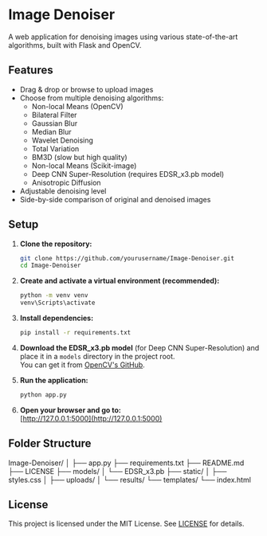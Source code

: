 # Image Denoiser

A web application for denoising images using various state-of-the-art algorithms, built with Flask and OpenCV.

## Features

- Drag & drop or browse to upload images
- Choose from multiple denoising algorithms:
  - Non-local Means (OpenCV)
  - Bilateral Filter
  - Gaussian Blur
  - Median Blur
  - Wavelet Denoising
  - Total Variation
  - BM3D (slow but high quality)
  - Non-local Means (Scikit-image)
  - Deep CNN Super-Resolution (requires EDSR_x3.pb model)
  - Anisotropic Diffusion
- Adjustable denoising level
- Side-by-side comparison of original and denoised images

## Setup

1. **Clone the repository:**
    ```bash
    git clone https://github.com/yourusername/Image-Denoiser.git
    cd Image-Denoiser
    ```

2. **Create and activate a virtual environment (recommended):**
    ```bash
    python -m venv venv
    venv\Scripts\activate
    ```

3. **Install dependencies:**
    ```bash
    pip install -r requirements.txt
    ```

4. **Download the EDSR_x3.pb model** (for Deep CNN Super-Resolution) and place it in a `models` directory in the project root.  
   You can get it from [OpenCV's GitHub](https://github.com/opencv/opencv_contrib/tree/master/modules/dnn_superres/samples).

5. **Run the application:**
    ```bash
    python app.py
    ```

6. **Open your browser and go to:**  
    [http://127.0.0.1:5000](http://127.0.0.1:5000)

## Folder Structure
Image-Denoiser/
│
├── app.py
├── requirements.txt
├── README.md
├── LICENSE
├── models/
│   └── EDSR_x3.pb
├── static/
│   ├── styles.css
│   ├── uploads/
│   └── results/
└── templates/
└── index.html


## License

This project is licensed under the MIT License. See [LICENSE](LICENSE) for details.

